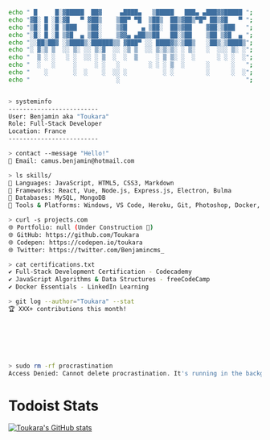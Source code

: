 ```bash
echo " █     █░▓█████  ██▓     ▄████▄   ▒█████   ███▄ ▄███▓▓█████ ";
echo "▓█░ █ ░█░▓█   ▀ ▓██▒    ▒██▀ ▀█  ▒██▒  ██▒▓██▒▀█▀ ██▒▓█   ▀ ";
echo "▒█░ █ ░█ ▒███   ▒██░    ▒▓█    ▄ ▒██░  ██▒▓██    ▓██░▒███   ";
echo "░█░ █ ░█ ▒▓█  ▄ ▒██░    ▒▓▓▄ ▄██▒▒██   ██░▒██    ▒██ ▒▓█  ▄ ";
echo "░░██▒██▓ ░▒████▒░██████▒▒ ▓███▀ ░░ ████▓▒░▒██▒   ░██▒░▒████▒";
echo "░ ▓░▒ ▒  ░░ ▒░ ░░ ▒░▓  ░░ ░▒ ▒  ░░ ▒░▒░▒░ ░ ▒░   ░  ░░░ ▒░ ░";
echo "  ▒ ░ ░   ░ ░  ░░ ░ ▒  ░  ░  ▒     ░ ▒ ▒░ ░  ░      ░ ░ ░  ░";
echo "  ░   ░     ░     ░ ░   ░        ░ ░ ░ ▒  ░      ░      ░   ";
echo "    ░       ░  ░    ░  ░░ ░          ░ ░         ░      ░  ░";
echo "                        ░                                   ";


> systeminfo
-------------------------
User: Benjamin aka "Toukara"
Role: Full-Stack Developer
Location: France
-------------------------

> contact --message "Hello!"
📧 Email: camus.benjamin@hotmail.com

> ls skills/
📂 Languages: JavaScript, HTML5, CSS3, Markdown
📂 Frameworks: React, Vue, Node.js, Express.js, Electron, Bulma
📂 Databases: MySQL, MongoDB
📂 Tools & Platforms: Windows, VS Code, Heroku, Git, Photoshop, Docker, Figma

> curl -s projects.com
🌐 Portfolio: null (Under Construction 🚧)
🌐 GitHub: https://github.com/Toukara
🌐 Codepen: https://codepen.io/toukara
🌐 Twitter: https://twitter.com/Benjamincms_

> cat certifications.txt
✔️ Full-Stack Development Certification - Codecademy
✔️ JavaScript Algorithms & Data Structures - freeCodeCamp
✔️ Docker Essentials - LinkedIn Learning

> git log --author="Toukara" --stat
🏆 XXX+ contributions this month!







> sudo rm -rf procrastination
Access Denied: Cannot delete procrastination. It's running in the background! 🙃
```

# Todoist Stats

<!-- TODO-IST:START -->
<!-- TODO-IST:END -->


[![Toukara's GitHub stats](https://github-readme-stats.vercel.app/api/top-langs?username=toukara&hide=html,scss,stylus,blade,jupyter%20notebook,python,css,shell,batchfile,dockerfile,typescript&theme=algolia&show_icons=true)](https://github.com/toukara)

